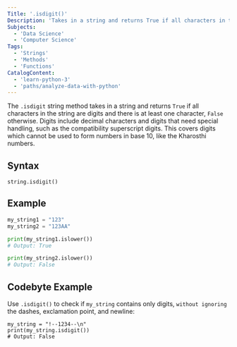 ```yaml
---
Title: '.isdigit()'
Description: 'Takes in a string and returns True if all characters in the string are digits and there is at least one character, False otherwise. Digits include decimal characters and digits that need special handling, such as the compatibility superscript digits. This covers digits which cannot be used to form numbers in base 10, like the Kharosthi numbers.'
Subjects:
  - 'Data Science'
  - 'Computer Science'
Tags:
  - 'Strings'
  - 'Methods'
  - 'Functions'
CatalogContent:
  - 'learn-python-3'
  - 'paths/analyze-data-with-python'
---
```


The `.isdigit` string method takes in a string and returns `True` if all characters in the string are digits and there is at least one character, `False` otherwise. Digits include decimal characters and digits that need special handling, such as the compatibility superscript digits. This covers digits which cannot be used to form numbers in base 10, like the Kharosthi numbers.

## Syntax

```pseudo
string.isdigit()
```

## Example

```py
my_string1 = "123"
my_string2 = "123AA"

print(my_string1.islower())
# Output: True

print(my_string2.islower())
# Output: False
```

## Codebyte Example

Use `.isdigit()` to check if `my_string` contains only digits, `without ignoring` the dashes, exclamation point, and newline:

```codebyte/python
my_string = "!--1234--\n"
print(my_string.isdigit())
# Output: False
```
